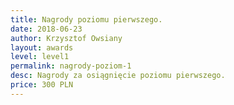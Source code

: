 ```yaml
---
title: Nagrody poziomu pierwszego.
date: 2018-06-23
author: Krzysztof Owsiany
layout: awards
level: level1
permalink: nagrody-poziom-1
desc: Nagrody za osiągnięcie poziomu pierwszego. 
price: 300 PLN
---
```

